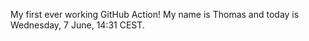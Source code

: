 My first ever working GitHub Action!
My name is Thomas and today is Wednesday, 7 June, 14:31 CEST. 
